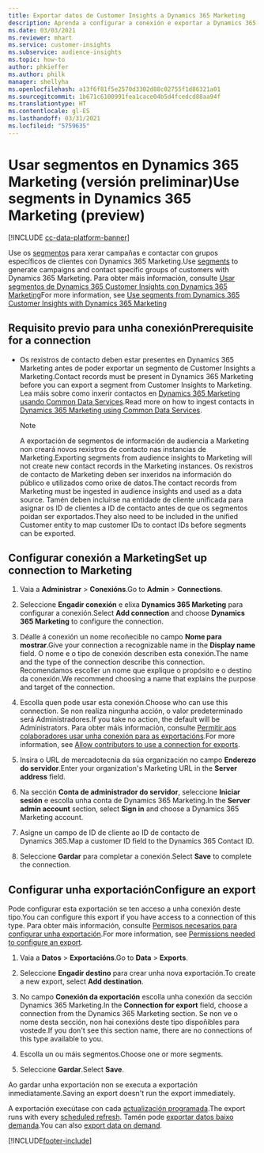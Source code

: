 ```yaml
---
title: Exportar datos de Customer Insights a Dynamics 365 Marketing
description: Aprenda a configurar a conexión e exportar a Dynamics 365 Marketing.
ms.date: 03/03/2021
ms.reviewer: mhart
ms.service: customer-insights
ms.subservice: audience-insights
ms.topic: how-to
author: phkieffer
ms.author: philk
manager: shellyha
ms.openlocfilehash: a13f6f81f5e2570d3302d88c02755f1d86321a01
ms.sourcegitcommit: 1b671c6100991fea1cace04b5d4fcedcd88aa94f
ms.translationtype: HT
ms.contentlocale: gl-ES
ms.lasthandoff: 03/31/2021
ms.locfileid: "5759635"
---
```

# <a name="use-segments-in-dynamics-365-marketing-preview"></a><span data-ttu-id="9ce84-103">Usar segmentos en Dynamics 365 Marketing (versión preliminar)</span><span class="sxs-lookup"><span data-stu-id="9ce84-103">Use segments in Dynamics 365 Marketing (preview)</span></span>

[!INCLUDE [cc-data-platform-banner](../includes/cc-data-platform-banner.md)]

<span data-ttu-id="9ce84-104">Use os [segmentos](segments.md) para xerar campañas e contactar con grupos específicos de clientes con Dynamics 365 Marketing.</span><span class="sxs-lookup"><span data-stu-id="9ce84-104">Use [segments](segments.md) to generate campaigns and contact specific groups of customers with Dynamics 365 Marketing.</span></span> <span data-ttu-id="9ce84-105">Para obter máis información, consulte [Usar segmentos de Dynamics 365 Customer Insights con Dynamics 365 Marketing](/dynamics365/marketing/customer-insights-segments)</span><span class="sxs-lookup"><span data-stu-id="9ce84-105">For more information, see [Use segments from Dynamics 365 Customer Insights with Dynamics 365 Marketing](/dynamics365/marketing/customer-insights-segments)</span></span>

## <a name="prerequisite-for-a-connection"></a><span data-ttu-id="9ce84-106">Requisito previo para unha conexión</span><span class="sxs-lookup"><span data-stu-id="9ce84-106">Prerequisite for a connection</span></span>

- <span data-ttu-id="9ce84-107">Os rexistros de contacto deben estar presentes en Dynamics 365 Marketing antes de poder exportar un segmento de Customer Insights a Marketing.</span><span class="sxs-lookup"><span data-stu-id="9ce84-107">Contact records must be present in Dynamics 365 Marketing before you can export a segment from Customer Insights to Marketing.</span></span> <span data-ttu-id="9ce84-108">Lea máis sobre como inxerir contactos en [Dynamics 365 Marketing usando Common Data Services](connect-power-query.md).</span><span class="sxs-lookup"><span data-stu-id="9ce84-108">Read more on how to ingest contacts in [Dynamics 365 Marketing using Common Data Services](connect-power-query.md).</span></span>

  > [!NOTE]
  > <span data-ttu-id="9ce84-109">A exportación de segmentos de información de audiencia a Marketing non creará novos rexistros de contacto nas instancias de Marketing.</span><span class="sxs-lookup"><span data-stu-id="9ce84-109">Exporting segments from audience insights to Marketing will not create new contact records in the Marketing instances.</span></span> <span data-ttu-id="9ce84-110">Os rexistros de contacto de Marketing deben ser inxeridos na información do público e utilizados como orixe de datos.</span><span class="sxs-lookup"><span data-stu-id="9ce84-110">The contact records from Marketing must be ingested in audience insights and used as a data source.</span></span> <span data-ttu-id="9ce84-111">Tamén deben incluírse na entidade de cliente unificada para asignar os ID de clientes a ID de contacto antes de que os segmentos poidan ser exportados.</span><span class="sxs-lookup"><span data-stu-id="9ce84-111">They also need to be included in the unified Customer entity to map customer IDs to contact IDs before segments can be exported.</span></span>

## <a name="set-up-connection-to-marketing"></a><span data-ttu-id="9ce84-112">Configurar conexión a Marketing</span><span class="sxs-lookup"><span data-stu-id="9ce84-112">Set up connection to Marketing</span></span>

1. <span data-ttu-id="9ce84-113">Vaia a **Administrar** > **Conexións**.</span><span class="sxs-lookup"><span data-stu-id="9ce84-113">Go to **Admin** > **Connections**.</span></span>

1. <span data-ttu-id="9ce84-114">Seleccione **Engadir conexión** e elixa **Dynamics 365 Marketing** para configurar a conexión.</span><span class="sxs-lookup"><span data-stu-id="9ce84-114">Select **Add connection** and choose **Dynamics 365 Marketing** to configure the connection.</span></span>

1. <span data-ttu-id="9ce84-115">Déalle á conexión un nome recoñecible no campo **Nome para mostrar**.</span><span class="sxs-lookup"><span data-stu-id="9ce84-115">Give your connection a recognizable name in the **Display name** field.</span></span> <span data-ttu-id="9ce84-116">O nome e o tipo de conexión describen esta conexión.</span><span class="sxs-lookup"><span data-stu-id="9ce84-116">The name and the type of the connection describe this connection.</span></span> <span data-ttu-id="9ce84-117">Recomendamos escoller un nome que explique o propósito e o destino da conexión.</span><span class="sxs-lookup"><span data-stu-id="9ce84-117">We recommend choosing a name that explains the purpose and target of the connection.</span></span>

1. <span data-ttu-id="9ce84-118">Escolla quen pode usar esta conexión.</span><span class="sxs-lookup"><span data-stu-id="9ce84-118">Choose who can use this connection.</span></span> <span data-ttu-id="9ce84-119">Se non realiza ningunha acción, o valor predeterminado será Administradores.</span><span class="sxs-lookup"><span data-stu-id="9ce84-119">If you take no action, the default will be Administrators.</span></span> <span data-ttu-id="9ce84-120">Para obter máis información, consulte [Permitir aos colaboradores usar unha conexión para as exportacións](connections.md#allow-contributors-to-use-a-connection-for-exports).</span><span class="sxs-lookup"><span data-stu-id="9ce84-120">For more information, see [Allow contributors to use a connection for exports](connections.md#allow-contributors-to-use-a-connection-for-exports).</span></span>

1. <span data-ttu-id="9ce84-121">Insira o URL de mercadotecnia da súa organización no campo **Enderezo do servidor**.</span><span class="sxs-lookup"><span data-stu-id="9ce84-121">Enter your organization's Marketing URL in the **Server address** field.</span></span>

1. <span data-ttu-id="9ce84-122">Na sección **Conta de administrador do servidor**, seleccione **Iniciar sesión** e escolla unha conta de Dynamics 365 Marketing.</span><span class="sxs-lookup"><span data-stu-id="9ce84-122">In the **Server admin account** section, select **Sign in** and choose a Dynamics 365 Marketing account.</span></span>

1. <span data-ttu-id="9ce84-123">Asigne un campo de ID de cliente ao ID de contacto de Dynamics 365.</span><span class="sxs-lookup"><span data-stu-id="9ce84-123">Map a customer ID field to the Dynamics 365 Contact ID.</span></span>

1. <span data-ttu-id="9ce84-124">Seleccione **Gardar** para completar a conexión.</span><span class="sxs-lookup"><span data-stu-id="9ce84-124">Select **Save** to complete the connection.</span></span> 

## <a name="configure-an-export"></a><span data-ttu-id="9ce84-125">Configurar unha exportación</span><span class="sxs-lookup"><span data-stu-id="9ce84-125">Configure an export</span></span>

<span data-ttu-id="9ce84-126">Pode configurar esta exportación se ten acceso a unha conexión deste tipo.</span><span class="sxs-lookup"><span data-stu-id="9ce84-126">You can configure this export if you have access to a connection of this type.</span></span> <span data-ttu-id="9ce84-127">Para obter máis información, consulte [Permisos necesarios para configurar unha exportación](export-destinations.md#set-up-a-new-export).</span><span class="sxs-lookup"><span data-stu-id="9ce84-127">For more information, see [Permissions needed to configure an export](export-destinations.md#set-up-a-new-export).</span></span>

1. <span data-ttu-id="9ce84-128">Vaia a **Datos** > **Exportacións**.</span><span class="sxs-lookup"><span data-stu-id="9ce84-128">Go to **Data** > **Exports**.</span></span>

1. <span data-ttu-id="9ce84-129">Seleccione **Engadir destino** para crear unha nova exportación.</span><span class="sxs-lookup"><span data-stu-id="9ce84-129">To create a new export, select **Add destination**.</span></span>

1. <span data-ttu-id="9ce84-130">No campo **Conexión da exportación** escolla unha conexión da sección Dynamics 365 Marketing.</span><span class="sxs-lookup"><span data-stu-id="9ce84-130">In the **Connection for export** field, choose a connection from the Dynamics 365 Marketing section.</span></span> <span data-ttu-id="9ce84-131">Se non ve o nome desta sección, non hai conexións deste tipo dispoñibles para vostede.</span><span class="sxs-lookup"><span data-stu-id="9ce84-131">If you don't see this section name, there are no connections of this type available to you.</span></span>

1. <span data-ttu-id="9ce84-132">Escolla un ou máis segmentos.</span><span class="sxs-lookup"><span data-stu-id="9ce84-132">Choose one or more segments.</span></span>

1. <span data-ttu-id="9ce84-133">Seleccione **Gardar**.</span><span class="sxs-lookup"><span data-stu-id="9ce84-133">Select **Save**.</span></span>

<span data-ttu-id="9ce84-134">Ao gardar unha exportación non se executa a exportación inmediatamente.</span><span class="sxs-lookup"><span data-stu-id="9ce84-134">Saving an export doesn't run the export immediately.</span></span>

<span data-ttu-id="9ce84-135">A exportación execútase con cada [actualización programada](system.md#schedule-tab).</span><span class="sxs-lookup"><span data-stu-id="9ce84-135">The export runs with every [scheduled refresh](system.md#schedule-tab).</span></span> <span data-ttu-id="9ce84-136">Tamén pode [exportar datos baixo demanda](export-destinations.md#run-exports-on-demand).</span><span class="sxs-lookup"><span data-stu-id="9ce84-136">You can also [export data on demand](export-destinations.md#run-exports-on-demand).</span></span> 

[!INCLUDE[footer-include](../includes/footer-banner.md)]
